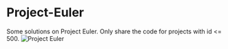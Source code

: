 # Project-Euler
Some solutions on Project Euler. Only share the code for projects with id <= 500.
![Project Euler](https://projecteuler.net/profile/Walker_lzy.png)

